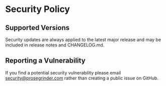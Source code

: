 # Security Policy

## Supported Versions

Security updates are always applied to the latest major release
and may be included in release notes and CHANGELOG.md.

## Reporting a Vulnerability

If you find a potential security vulnerability please email 
[security@prosegrinder.com](mailto:security@prosegrinder.com?subject=%5BSecurity%5D%20annotatedtext-remark) rather 
than creating a public issue on GitHub.
